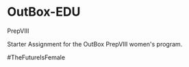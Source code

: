 # OutBox-EDU
PrepVIII

Starter Assignment for the OutBox PrepVIII women's program.

#TheFutureIsFemale
